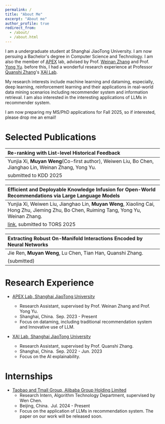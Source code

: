 ```yaml
---
permalink: /
title: "About Me"
excerpt: "About me"
author_profile: true
redirect_from: 
  - /about/
  - /about.html
---
```


<!-- About me
====== -->
I am a undergraduate student at Shanghai JiaoTong University. I am now persuing a Bachelor's degree in Computer Science and Technology. I am also the member of [APEX](https://apex.sjtu.edu.cn/) lab, advised by Prof. [Weinan Zhang](https://wnzhang.net/) and Prof. [Yong Yu](https://apex.sjtu.edu.cn/members/yyu). before this, I had a wonderful research experience at Professor [Quanshi Zhang](http://qszhang.com/)'s [XAI Lab](https://sjtu-xai-lab.github.io/).

My research interests include machine learning and dataming, especially, deep learning, reinforcement learning and their applications in real-world data mining scenarios including recommender system and information retrieval. I am also interested in the interesting applications of LLMs in recommender system.

I am now preparing my MS/PhD applications for Fall 2025, so if interested, please drop me an email!

Selected Publications
=====


| **Re-ranking with List-level Historical Feedback** |
| :------ |  
| Yunjia Xi, **Muyan Weng**(Co-first author), Weiwen Liu, Bo Chen, Jianghao Lin, Weinan Zhang, Yong Yu. |  
| submitted to KDD 2025|

| **Efficient and Deployable Knowledge Infusion for Open-World Recommendations via Large Language Models** |
| :------ |  
| Yunjia Xi, Weiwen Liu, Jianghao Lin, **Muyan Weng**, Xiaoling Cai, Hong Zhu, Jieming Zhu, Bo Chen, Ruiming Tang, Yong Yu, Weinan Zhang. |
| [link](https://arxiv.org/abs/2408.10520), submitted to TORS 2025|

| **Extracting Robust On-Manifold Interactions Encoded by Neural Networks** |
| :------ |  
| Jie Ren, **Muyan Weng**, Lu Chen, Tian Han, Quanshi Zhang. |  
| (submitted)|






Research Experience
======
- [APEX Lab, Shanghai JiaoTong University](https://apex.sjtu.edu.cn/)
  - Research Assistant, supervised by Prof. Weinan Zhang and Prof. Yong Yu.
  - Shanghai, China.&ensp;Sep. 2023 - Present
  - Focus on dataming, including traditional recommendation system and Innovative use of LLM.

- [XAI Lab, Shanghai JiaoTong University](https://sjtu-xai-lab.github.io/)
  - Research Assistant, supervised by Prof. Quanshi Zhang.
  - Shanghai, China.&ensp;Sep. 2022 - Jun. 2023
  - Focus on the AI explainability.



Internships
======
- [Taobao and Tmall Group, Alibaba Group Holding Limited](https://ali-home.alibaba.com/about-alibaba)
  -  Research Intern, Algorithm Technology Department, supervised by Wen Chen.
  - Beijing, China.&ensp;Jul. 2024 - Present
  - Focus on the application of LLMs in recommendation system. The paper on our work will be released soon.

<!-- <script type="text/javascript" id="clstr_globe" src="//clustrmaps.com/globe.js?d=07OpAnqFcfc2gqd-0zGPmSaBGWBTZs4_v8qZKDxrf8A"></script> -->

<!-- <div style="transform: scale(0.5); transform-origin: top left;">
    <script type="text/javascript" id="clstr_globe" src="//clustrmaps.com/globe.js?d=07OpAnqFcfc2gqd-0zGPmSaBGWBTZs4_v8qZKDxrf8A"></script>
</div> -->

<br/>
<br/>
<br/>
<br/>
<br/>
<br/>
<br/>
<br/>
<br/>
<br/>





<div style="transform: scale(0.3); transform-origin: top center; text-align: center; margin: 0 auto;">
    <script type="text/javascript" id="clstr_globe" src="//clustrmaps.com/globe.js?d=07OpAnqFcfc2gqd-0zGPmSaBGWBTZs4_v8qZKDxrf8A"></script>
</div>
